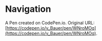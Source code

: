 # Navigation

A Pen created on CodePen.io. Original URL: [https://codepen.io/v_Bauer/pen/WNroMOq](https://codepen.io/v_Bauer/pen/WNroMOq).

